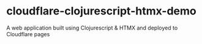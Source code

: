 # cloudflare-clojurescript-htmx-demo
A web application built using Clojurescript &amp; HTMX and deployed to Cloudflare pages
